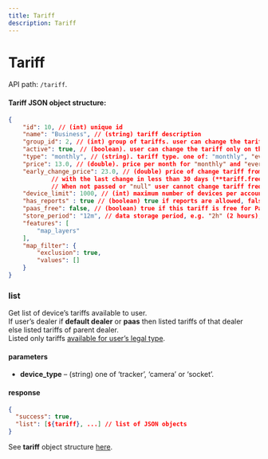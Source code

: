 ```yaml
---
title: Tariff
description: Tariff
---
```


# Tariff

API path: `/tariff`.

#### Tariff JSON object structure:

```json
{
    "id": 10, // (int) unique id
    "name": "Business", // (string) tariff description
    "group_id": 2, // (int) group of tariffs. user can change the tariff only on the tariff in the same group.
    "active": true, // (boolean). user can change the tariff only on the active tariff.
    "type": "monthly", // (string). tariff type. one of: "monthly", "everyday", "activeday"
    "price": 13.0, // (double). price per month for "monthly" and "everyday" tariff or price per "active" day for "activeday" tariff
    "early_change_price": 23.0, // (double) price of change tariff from current to other
            // with the last change in less than 30 days (**tariff.freeze.period** config option).
            // When not passed or "null" user cannot change tariff frequently.
    "device_limit": 1000, // (int) maximum number of devices per account
    "has_reports" : true // (boolean) true if reports are allowed, false otherwise
    "paas_free": false, // (boolean) true if this tariff is free for PaaS owner, false otherwise
    "store_period": "12m", // data storage period, e.g. "2h" (2 hours), "3d" (3 days), "5m" (5 months), "1y" (one year)
    "features": [
        "map_layers"
    ],
    "map_filter": {
        "exclusion": true,
        "values": []
    }
}
```



### list

Get list of device’s tariffs available to user.<br>
If user’s dealer if **default dealer** or **paas** then listed tariffs of that dealer<br>
else listed tariffs of parent dealer.<br>
Listed only tariffs [available for user’s legal type](#tariff).

#### parameters

* **device_type** – (string) one of ‘tracker’, ‘camera’ or ‘socket’.

#### response
```json
{
  "success": true,
  "list": [${tariff}, ...] // list of JSON objects
}
```

See **tariff** object structure [here](#tariff).

